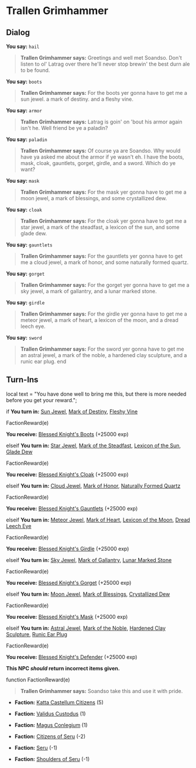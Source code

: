 # Trallen Grimhammer
## Dialog

**You say:** `hail`



>**Trallen Grimhammer says:** Greetings and well met Soandso. Don't listen to ol' Latrag over there he'll never stop brewin' the best durn ale to be found.

**You say:** `boots`



>**Trallen Grimhammer says:** For the boots yer gonna have to get me a sun jewel. a mark of destiny. and a fleshy vine.

**You say:** `armor`



>**Trallen Grimhammer says:** Latrag is goin' on 'bout his armor again isn't he. Well friend be ye a paladin?

**You say:** `paladin`



>**Trallen Grimhammer says:** Of course ya are Soandso. Why would have ya asked me about the armor if ye wasn't eh. I have the boots, mask, cloak, gauntlets, gorget, girdle, and a sword. Which do ye want?

**You say:** `mask`



>**Trallen Grimhammer says:** For the mask yer gonna have to get me a moon jewel, a mark of blessings, and some crystallized dew.

**You say:** `cloak`



>**Trallen Grimhammer says:** For the cloak yer gonna have to get me a star jewel, a mark of the steadfast, a lexicon of the sun, and some glade dew.

**You say:** `gauntlets`



>**Trallen Grimhammer says:** For the gauntlets yer gonna have to get me a cloud jewel, a mark of honor, and some naturally formed quartz.

**You say:** `gorget`



>**Trallen Grimhammer says:** For the gorget yer gonna have to get me a sky jewel, a mark of gallantry, and a lunar marked stone.

**You say:** `girdle`



>**Trallen Grimhammer says:** For the girdle yer gonna have to get me a meteor jewel, a mark of heart, a lexicon of the moon, and a dread leech eye.

**You say:** `sword`



>**Trallen Grimhammer says:** For the sword yer gonna have to get me an astral jewel, a mark of the noble, a hardened clay sculpture, and a runic ear plug.
end

## Turn-Ins



local text = "You have done well to bring me this, but there is more needed before you get your reward.";



if **You turn in:** [Sun Jewel](/item/4488), [Mark of Destiny](/item/5904), [Fleshy Vine](/item/5905)


FactionReward(e)


 **You receive:**  [Blessed Knight's Boots](/item/3978) (+25000 exp)

elseif **You turn in:** [Star Jewel](/item/4490), [Mark of the Steadfast](/item/5908), [Lexicon of the Sun](/item/5909), [Glade Dew](/item/5910)


FactionReward(e)


 **You receive:**  [Blessed Knight's Cloak](/item/3980) (+25000 exp)

elseif **You turn in:** [Cloud Jewel](/item/4491), [Mark of Honor](/item/5911), [Naturally Formed Quartz](/item/5912)


FactionReward(e)


 **You receive:**  [Blessed Knight's Gauntlets](/item/3981) (+25000 exp)

elseif **You turn in:** [Meteor Jewel](/item/4493), [Mark of Heart](/item/5915), [Lexicon of the Moon](/item/5916), [Dread Leech Eye](/item/5917)


FactionReward(e)


 **You receive:**  [Blessed Knight's Girdle](/item/3983) (+25000 exp)

elseif **You turn in:** [Sky Jewel](/item/4492), [Mark of Gallantry](/item/5913), [Lunar Marked Stone](/item/5914)


FactionReward(e)


 **You receive:**  [Blessed Knight's Gorget](/item/3982) (+25000 exp)

elseif **You turn in:** [Moon Jewel](/item/4489), [Mark of Blessings](/item/5906), [Crystallized Dew](/item/5907)


FactionReward(e)


 **You receive:**  [Blessed Knight's Mask](/item/3979) (+25000 exp)

elseif **You turn in:** [Astral Jewel](/item/4494), [Mark of the Noble](/item/5918), [Hardened Clay Sculpture](/item/5919), [Runic Ear Plug](/item/5920)


FactionReward(e)


 **You receive:**  [Blessed Knight's Defender](/item/3984) (+25000 exp)

**This NPC *should* return incorrect items given.**

function FactionReward(e)

>**Trallen Grimhammer says:** Soandso take this and use it with pride.

* __Faction:__ [Katta Castellum Citizens](/faction/1502) (5)

* __Faction:__ [Validus Custodus](/faction/1503) (1)

* __Faction:__ [Magus Conlegium](/faction/1504) (1)

* __Faction:__ [Citizens of Seru](/faction/1499) (-2)

* __Faction:__ [Seru](/faction/1483) (-1)

* __Faction:__ [Shoulders of Seru](/faction/1487) (-1)